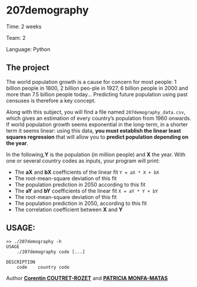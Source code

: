 207demography
===

Time:       2 weeks

Team:       2

Language:   Python


The project
----
The world population growth is a cause for concern for most people: 1 billion people in 1800, 2 billion peo-ple in 1927, 6 billion people in 2000 and more than 7.5 billion people today... Predicting future population using past censuses is therefore a key concept.

Along with this subject, you will find a file named `207demography_data.csv`, which gives an estimation of every country’s population from 1960 onwards. If world population growth seems exponential in the long-term, in a shorter term it seems linear: using this data, **you must establish the linear least squares regression** that will allow you to **predict population depending on the year**.

In the following,**Y** is the population (in million people) and **X** the year. With one or several country codes as inputs, your program will print:
* The **aX** and **bX** coefficients of the linear fit ```Y = aX * X + bX```
* The root-mean-square deviation of this fit
* The population prediction in 2050 according to this fit
* The **aY** and **bY** coefficients of the linear fit ```X = aY * Y + bY ```
* The root-mean-square deviation of this fit
* The population prediction in 2050, according to this fit
* The correlation coefficient between **X** and **Y**

## USAGE:

```
>> ./207demography -h
USAGE
    ./207demography code [...]
    
DESCRIPTION
    code    country code
```


Author [**Corentin COUTRET-ROZET**](https://github.com/sheiiva) and [**PATRICIA MONFA-MATAS**](https://github.com/patumm)
